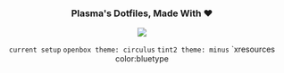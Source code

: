 <div align="center">
	<h3>Plasma's Dotfiles, Made With ❤</h3>
	<!-- current desktop -->
	<img src="https://user-images.githubusercontent.com/9277632/37255648-d5fc0e98-2581-11e8-9340-a04b5d9a0cbe.png">

`current setup` `openbox theme: circulus` `tint2 theme: minus` `xresources color:bluetype

</div>
